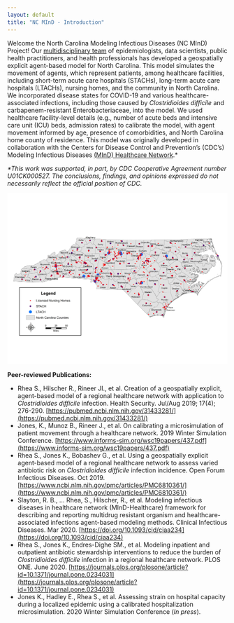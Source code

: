 ```yaml
---
layout: default
title: "NC MInD - Introduction"
---
```



Welcome the North Carolina Modeling Infectious Diseases (NC MInD) Project! Our [multidisciplinary team](https://www.rti.org/insights/north-carolina-modeling-infectious-diseases-nc-mind-program-our-innovative-modeling-plan) of epidemiologists, data scientists, public health practitioners, and health professionals has developed a geospatially explicit agent-based model for North Carolina. This model simulates the movement of agents, which represent patients, among healthcare facilities, including short-term acute care hospitals (STACHs), long-term acute care hospitals (LTACHs), nursing homes, and the community in North Carolina. We incorporated disease states for COVID-19 and various healthcare-associated infections, including those caused by *Clostridioides difficile* and carbapenem-resistant Enterobacteriaceae, into the model. We used healthcare facility-level details (e.g., number of acute beds and intensive care unit (ICU) beds, admission rates) to calibrate the model, with agent movement informed by age, presence of comorbidities, and North Carolina home county of residence. This model was originally developed in collaboration with the Centers for Disease Control and Prevention’s (CDC’s) Modeling Infectious Diseases [(MInD) Healthcare Network](https://www.cdc.gov/hai/research/MIND-Healthcare.html).* 

*\*This work was supported, in part, by CDC Cooperative Agreement number U01CK000527. The conclusions, findings, and opinions expressed do not necessarily reflect the official position of CDC.*

![](assets/NHs_STACHs_LTACHs_Jan2020.jpg)

**Peer-reviewed Publications:**

- Rhea S., Hilscher R., Rineer JI., et al. Creation of a geospatially explicit, agent-based model of a regional healthcare network with application to *Clostridioides difficile* infection. Health Security. Jul/Aug 2019; 17(4); 276-290. [https://pubmed.ncbi.nlm.nih.gov/31433281/](https://pubmed.ncbi.nlm.nih.gov/31433281/)
- Jones, K., Munoz B., Rineer J., et al. On calibrating a microsimulation of patient movement through a healthcare network. 2019 Winter Simulation Conference. [https://www.informs-sim.org/wsc19papers/437.pdf](https://www.informs-sim.org/wsc19papers/437.pdf)
- Rhea S., Jones K., Bobashev G., et al. Using a geospatially explicit agent-based model of a regional healthcare network to assess varied antibiotic risk on *Clostridioides difficile* infection incidence. Open Forum Infectious Diseases. Oct 2019. [https://www.ncbi.nlm.nih.gov/pmc/articles/PMC6810361/](https://www.ncbi.nlm.nih.gov/pmc/articles/PMC6810361/)
- Slayton, R. B., … Rhea, S., Hilscher, R., et al. Modeling infectious diseases in healthcare network (MInD-Healthcare) framework for describing and reporting multidrug resistant organism and healthcare-associated infections agent-based modeling methods. Clinical Infectious Diseases. Mar 2020. [https://doi.org/10.1093/cid/ciaa234](https://doi.org/10.1093/cid/ciaa234)
- Rhea S., Jones K., Endres-Dighe SM., et al. Modeling inpatient and outpatient antibiotic stewardship interventions to reduce the burden of *Clostridioides difficile* infection in a regional healthcare network. PLOS ONE. June 2020. [https://journals.plos.org/plosone/article?id=10.1371/journal.pone.0234031](https://journals.plos.org/plosone/article?id=10.1371/journal.pone.0234031)
- Jones K., Hadley E., Rhea S., et al. Assessing strain on hospital capacity during a localized epidemic using a calibrated hospitalization microsimulation. 2020 Winter Simulation Conference (*In press*).